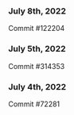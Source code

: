 ### July 8th, 2022

Commit #122204

### July 5th, 2022

Commit #314353


### July 4th, 2022

Commit #72281
